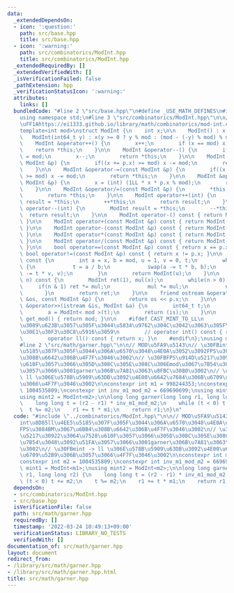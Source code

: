 ```yaml
---
data:
  _extendedDependsOn:
  - icon: ':question:'
    path: src/base.hpp
    title: src/base.hpp
  - icon: ':warning:'
    path: src/combinatorics/ModInt.hpp
    title: src/combinatorics/ModInt.hpp
  _extendedRequiredBy: []
  _extendedVerifiedWith: []
  _isVerificationFailed: false
  _pathExtension: hpp
  _verificationStatusIcon: ':warning:'
  attributes:
    links: []
  bundledCode: "#line 2 \"src/base.hpp\"\n#define _USE_MATH_DEFINES\n#include <bits/stdc++.h>\n\
    using namespace std;\n#line 3 \"src/combinatorics/ModInt.hpp\"\n\n// \u53C2\u8003\
    \uFF1Ahttps://ei1333.github.io/library/math/combinatorics/mod-int.cpp\n// ModInt\n\
    template<int mod>\nstruct ModInt {\n    int x;\n\n    ModInt() : x(0) {}\n\n \
    \   ModInt(int64_t y) : x(y >= 0 ? y % mod : (mod - (-y) % mod) % mod) {}\n\n\
    \    ModInt &operator++() {\n        x++;\n        if (x == mod) x = 0;\n    \
    \    return *this;\n    }\n\n    ModInt &operator--() {\n        if (x == 0) x\
    \ = mod;\n        x--;\n        return *this;\n    }\n\n    ModInt &operator+=(const\
    \ ModInt &p) {\n        if((x += p.x) >= mod) x -= mod;\n        return *this;\n\
    \    }\n\n    ModInt &operator-=(const ModInt &p) {\n        if((x += mod - p.x)\
    \ >= mod) x -= mod;\n        return *this;\n    }\n\n    ModInt &operator*=(const\
    \ ModInt &p) {\n        x = (int) (1LL * x * p.x % mod);\n        return *this;\n\
    \    }\n\n    ModInt &operator/=(const ModInt &p) {\n        *this *= p.inv();\n\
    \        return *this;\n    }\n\n    ModInt operator++(int) {\n        ModInt\
    \ result = *this;\n        ++*this;\n        return result;\n    }\n\n    ModInt\
    \ operator--(int) {\n        ModInt result = *this;\n        --*this;\n      \
    \  return result;\n    }\n\n    ModInt operator-() const { return ModInt(-x);\
    \ }\n\n    ModInt operator+(const ModInt &p) const { return ModInt(*this) += p;\
    \ }\n\n    ModInt operator-(const ModInt &p) const { return ModInt(*this) -= p;\
    \ }\n\n    ModInt operator*(const ModInt &p) const { return ModInt(*this) *= p;\
    \ }\n\n    ModInt operator/(const ModInt &p) const { return ModInt(*this) /= p;\
    \ }\n\n    bool operator==(const ModInt &p) const { return x == p.x; }\n\n   \
    \ bool operator!=(const ModInt &p) const { return x != p.x; }\n\n    ModInt inv()\
    \ const {\n        int a = x, b = mod, u = 1, v = 0, t;\n        while(b > 0)\
    \ {\n            t = a / b;\n            swap(a -= t * b, b);\n            swap(u\
    \ -= t * v, v);\n        }\n        return ModInt(u);\n    }\n\n    ModInt pow(int64_t\
    \ n) const {\n        ModInt ret(1), mul(x);\n        while(n > 0) {\n       \
    \     if(n & 1) ret *= mul;\n            mul *= mul;\n            n >>= 1;\n \
    \       }\n        return ret;\n    }\n\n    friend ostream &operator<<(ostream\
    \ &os, const ModInt &p) {\n        return os << p.x;\n    }\n\n    friend istream\
    \ &operator>>(istream &is, ModInt &a) {\n        int64_t t;\n        is >> t;\n\
    \        a = ModInt< mod >(t);\n        return (is);\n    }\n\n    static int\
    \ get_mod() { return mod; }\n\n    #ifdef CAST_MINT_TO_LL\n        // mint\u304B\
    \u3089\u623B\u3057\u305F\u3044\u5834\u9762\u304C\u3042\u3063\u305F\u3089\u30B3\
    \u30E1\u30F3\u30C8\u5916\u3059\n        // operator int() const { return x; }\n\
    \        operator ll() const { return x; }\n    #endif\n};\nusing mint = ModInt<MOD>;\n\
    #line 2 \"src/math/garner.hpp\"\n\n// MOD\u5FA9\u5143\n// \u30FBint\u8D85ll\u4EE5\
    \u5185\u307F\u305F\u3044\u306A\u6570\u3048\u4E0A\u3052\u3092FPS\u3084BM\u3067\u6BB4\
    \u308B\u6642\u306B\u4F7F\u3046\u3002\n// \u30FBFPS\u914D\u5217\u30922\u3064\u7528\
    \u610F\u3057\u3066\u305D\u308C\u305E\u308C\u306Emod\u3067\u7B54\u3048\u3092\u51FA\
    \u3057\u3066\u3001garner\u306B\u7A81\u3063\u8FBC\u3080\u3002\n// \u30FBmint ->\
    \ ll \u306E\u578B\u5909\u63DB\u3092\u4E00\u6642\u7684\u306B\u6709\u52B9\u306B\u3057\
    \u3066\u4F7F\u3046\u3002\n\nconstexpr int m1 = 998244353;\nconstexpr int m2 =\
    \ 1004535809;\nconstexpr int inv_m1_mod_m2 = 669690699;\nusing mint1 = ModInt<m1>;\n\
    using mint2 = ModInt<m2>;\n\nlong long garner(long long r1, long long r2) {\n\
    \    long long t = (r2 - r1) * inv_m1_mod_m2;\n    while (t < 0) t += m2;\n  \
    \  t %= m2;\n    r1 += t * m1;\n    return r1;\n}\n"
  code: "#include \"../combinatorics/ModInt.hpp\"\n\n// MOD\u5FA9\u5143\n// \u30FB\
    int\u8D85ll\u4EE5\u5185\u307F\u305F\u3044\u306A\u6570\u3048\u4E0A\u3052\u3092\
    FPS\u3084BM\u3067\u6BB4\u308B\u6642\u306B\u4F7F\u3046\u3002\n// \u30FBFPS\u914D\
    \u5217\u30922\u3064\u7528\u610F\u3057\u3066\u305D\u308C\u305E\u308C\u306Emod\u3067\
    \u7B54\u3048\u3092\u51FA\u3057\u3066\u3001garner\u306B\u7A81\u3063\u8FBC\u3080\
    \u3002\n// \u30FBmint -> ll \u306E\u578B\u5909\u63DB\u3092\u4E00\u6642\u7684\u306B\
    \u6709\u52B9\u306B\u3057\u3066\u4F7F\u3046\u3002\n\nconstexpr int m1 = 998244353;\n\
    constexpr int m2 = 1004535809;\nconstexpr int inv_m1_mod_m2 = 669690699;\nusing\
    \ mint1 = ModInt<m1>;\nusing mint2 = ModInt<m2>;\n\nlong long garner(long long\
    \ r1, long long r2) {\n    long long t = (r2 - r1) * inv_m1_mod_m2;\n    while\
    \ (t < 0) t += m2;\n    t %= m2;\n    r1 += t * m1;\n    return r1;\n}\n"
  dependsOn:
  - src/combinatorics/ModInt.hpp
  - src/base.hpp
  isVerificationFile: false
  path: src/math/garner.hpp
  requiredBy: []
  timestamp: '2022-03-24 10:49:13+09:00'
  verificationStatus: LIBRARY_NO_TESTS
  verifiedWith: []
documentation_of: src/math/garner.hpp
layout: document
redirect_from:
- /library/src/math/garner.hpp
- /library/src/math/garner.hpp.html
title: src/math/garner.hpp
---
```


